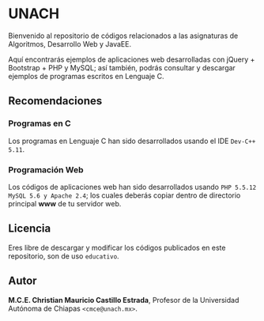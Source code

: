 UNACH
===================

Bienvenido al repositorio de códigos relacionados a las asignaturas de Algoritmos, Desarrollo Web y JavaEE.

Aquí encontrarás ejemplos de aplicaciones web desarrolladas con jQuery + Bootstrap + PHP y MySQL; así también, podrás consultar y descargar ejemplos de programas escritos en Lenguaje C.

## Recomendaciones

### Programas en C
Los programas en Lenguaje C han sido desarrollados usando el IDE `Dev-C++ 5.11`.

### Programación Web
Los códigos de aplicaciones web han sido desarrollados usando `PHP 5.5.12 MySQL 5.6 y Apache 2.4`; los cuales deberás copiar dentro de directorio principal **www** de tu servidor web.


## Licencia
Eres libre de descargar y modificar los códigos publicados en este repositorio, son de uso `educativo`.


## Autor
**M.C.E. Christian Mauricio Castillo Estrada**, Profesor de la Universidad Autónoma de Chiapas `<cmce@unach.mx>`.
